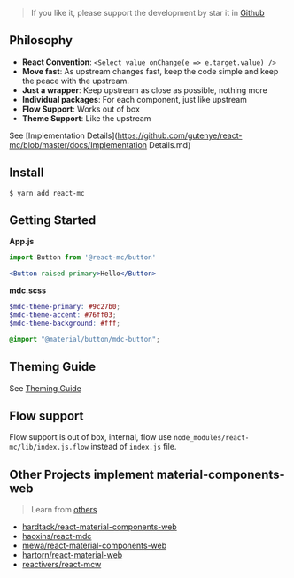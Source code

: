 > If you like it, please support the development by star it in [Github](https://github.com/gutenye/react-mc)

## Philosophy

- **React Convention**: `<Select value onChange(e => e.target.value) />`
- **Move fast**: As upstream changes fast, keep the code simple and keep the peace with the upstream.
- **Just a wrapper**: Keep upstream as close as possible, nothing more
- **Individual packages**: For each component, just like upstream
- **Flow Support**: Works out of box
- **Theme Support**: Like the upstream

See [Implementation Details](https://github.com/gutenye/react-mc/blob/master/docs/Implementation Details.md)

## Install

```shell
$ yarn add react-mc
```

## Getting Started

**App.js**

```jsx
import Button from '@react-mc/button'

<Button raised primary>Hello</Button>
```

**mdc.scss**

```scss
$mdc-theme-primary: #9c27b0;
$mdc-theme-accent: #76ff03;
$mdc-theme-background: #fff;

@import "@material/button/mdc-button";
```

## Theming Guide

See [Theming Guide](https://material.io/components/web/docs/theming)

## Flow support

Flow support is out of box, internal, flow use `node_modules/react-mc/lib/index.js.flow` instead of `index.js` file.

## Other Projects implement material-components-web
> Learn from [others](https://github.com/search?q=topic%3Amaterial-components-web)

- [hardtack/react-material-components-web](https://github.com/react-mdc/react-material-components-web)
- [haoxins/react-mdc](https://github.com/haoxins/react-mdc)
- [mewa/react-material-components-web](https://github.com/mewa/react-material-components-web)
- [hartorn/react-material-web](https://github.com/hartorn/react-material-web)
- [reactivers/react-mcw](https://github.com/reactivers/react-mcw)
